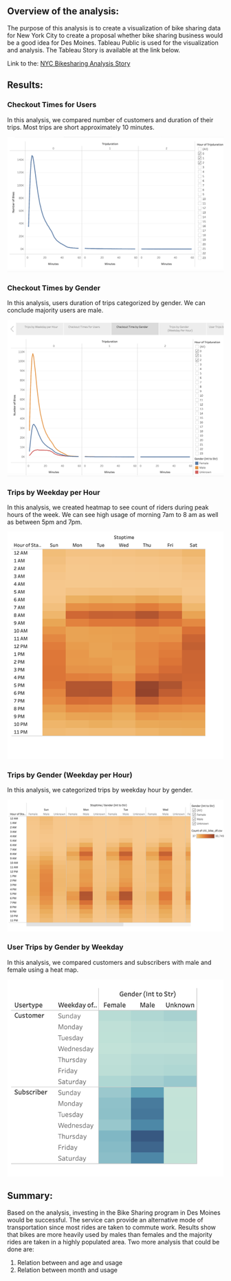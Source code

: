 
## Overview of the analysis:
 
The purpose of this analysis is to create a visualization of bike sharing data for New York City to create a proposal whether bike sharing business would be a good idea for Des Moines.
Tableau Public is used for the visualization and analysis. The Tableau Story is available at the link below.

Link to the: [NYC Bikesharing Analysis Story](https://public.tableau.com/app/profile/tesa3667/viz/NYCBikesharingAnalysis/NYCBikesharingAnalysis?publish=yes)

## Results:


 ### Checkout Times for Users
 
In this analysis, we compared number of customers and duration of their trips. Most trips are short approximately 10 minutes. 
 

![checkoutTime.png](images/checkoutTime.png)

 ### Checkout Times by Gender
 
In this analysis, users duration of trips categorized by gender. We can conclude majority users are male. 

![gender.png](images/gender.png)


### Trips by Weekday per Hour
In this analysis, we created heatmap to see count of riders during peak hours of the week. We can see high usage of morning 7am to 8 am as well as between 5pm and 7pm. 

![weekdayperhr.png](images/weekdayperhr.png)

### Trips by Gender (Weekday per Hour)
In this analysis, we categorized trips by weekday hour by gender.

![tripsbygender.png](images/tripsbygender.png)

### User Trips by Gender by Weekday
In this analysis, we compared customers and subscribers with male and female using a heat map. 

![weekday.png](images/weekday.png)



## Summary: 
Based on the analysis, investing in the Bike Sharing program in Des Moines would be successful. The service can provide an alternative mode of transportation since most rides are taken to commute work. Results show that bikes are more heavily used by males than females and the majority rides are taken in a highly populated area. 
Two more analysis that could be done are:
1.	Relation between and age and usage
2.	Relation between month and usage
